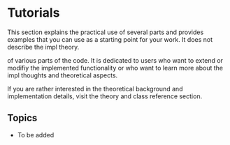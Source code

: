 # Tutorials

This section explains the practical use of several parts and provides examples
that you can use as a starting point for your work. It does not describe the
impl theory.

 
of various parts of the code. It is dedicated to users who want to extend
or modifiy the implemented functionality or who want to learn more about 
the impl thoughts and theoretical aspects.

If you are rather interested in the theoretical background 
and implementation details, visit the theory and class reference section.

## Topics

* To be added
